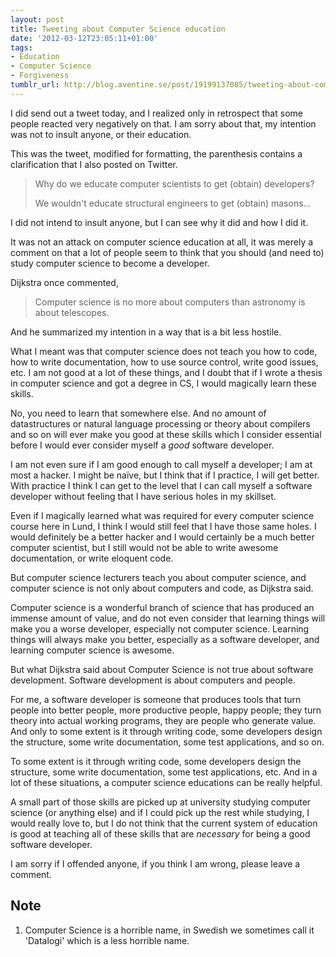 ```yaml
---
layout: post
title: Tweeting about Computer Science education
date: '2012-03-12T23:05:11+01:00'
tags:
- Education
- Computer Science
- Forgiveness
tumblr_url: http://blog.aventine.se/post/19199137085/tweeting-about-computer-science-education
---
```

I did send out a tweet today, and I realized only in retrospect that some people reacted very negatively on that. I am sorry about that, my intention was not to insult anyone, or their education.

This was the tweet, modified for formatting, the parenthesis contains a clarification that I also posted on Twitter.

> Why do we educate computer scientists to get (obtain) developers?
>
> We wouldn't educate structural engineers to get (obtain) masons…

I did not intend to insult anyone, but I can see why it did and how I did it.

It was not an attack on computer science education at all, it was merely a comment on that a lot of people seem to think that you should (and need to) study computer science to become a developer.

Dijkstra once commented,

> Computer science is no more about computers than astronomy is about telescopes.

And he summarized my intention in a way that is a bit less hostile.

What I meant was that computer science does not teach you how to code, how to write documentation, how to use source control, write good issues, etc. I am not good at a lot of these things, and I doubt that if I wrote a thesis in computer science and got a degree in CS, I would magically learn these skills.

No, you need to learn that somewhere else. And no amount of datastructures or natural language processing or theory about compilers and so on will ever make you good at these skills which I consider essential before I would ever consider myself a *good* software developer.

I am not even sure if I am good enough to call myself a developer; I am at most a hacker. I might be naïve, but I think that if I practice, I will get better. With practice I think I can get to the level that I can call myself a software developer without feeling that I have serious holes in my skillset.

Even if I magically learned what was required for every computer science course here in Lund, I think I would still feel that I have those same holes. I would definitely be a better hacker and I would certainly be a much better computer scientist, but I still would not be able to write awesome documentation, or write eloquent code.

But computer science lecturers teach you about computer science, and computer science is not only about computers and code, as Dijkstra said.

Computer science is a wonderful branch of science that has produced an immense amount of value, and do not even consider that learning things will make you a worse developer, especially not computer science. Learning things will always make you better, especially as a software developer, and learning computer science is awesome.

But what Dijkstra said about Computer Science is not true about software development. Software development is about computers and people.

For me, a software developer is someone that produces tools that turn people into better people, more productive people, happy people; they turn theory into actual working programs, they are people who generate value. And only to some extent is it through writing code, some developers design the structure, some write documentation, some test applications, and so on.

To some extent is it through writing code, some developers design the structure, some write documentation, some test applications, etc. And in a lot of these situations, a computer science educations can be really helpful.

A small part of those skills are picked up at university studying computer science (or anything else) and if I could pick up the rest while studying, I would really love to, but I do not think that the current system of education is good at teaching all of these skills that are _necessary_ for being a good software developer.

I am sorry if I offended anyone, if you think I am wrong, please leave a comment.


Note
--------------------------------------------------------------------------------

 1. Computer Science is a horrible name, in Swedish we sometimes call it 'Datalogi' which is a less horrible name.
